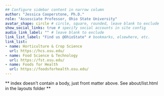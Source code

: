 ```yaml
---
## Configure sidebar content in narrow column
author: "Jessica Cooperstone, Ph.D."
role: "Assosciate Professor, Ohio State University"
avatar_shape: circle # circle, square, rounded, leave blank to exclude
show_social_links: true # specify social accounts in site config
audio_link_label: "" # leave blank to exclude
link_list_label: "Find us @OhioState" # bookmarks, elsewhere, etc.
link_list:
- name: Horticulture & Crop Science
  url: https://hcs.osu.edu/
- name: Food Science & Technology
  url: https://fst.osu.edu/
- name: Foods for Health
  url: https://foodsforhealth.osu.edu/
---
```


** index doesn't contain a body, just front matter above.
See about/list.html in the layouts folder **